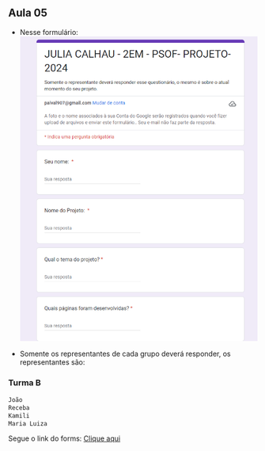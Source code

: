 ## Aula 05

- Nesse formulário:
![alt text](image.png)

- Somente os representantes de cada grupo deverá responder, os representantes são:

### Turma B
```
João
Receba
Kamili
Maria Luiza
```

Segue o link do forms: <a href="https://forms.gle/Jc5QpUzpK2QjWn3Q9">Clique aqui</a>